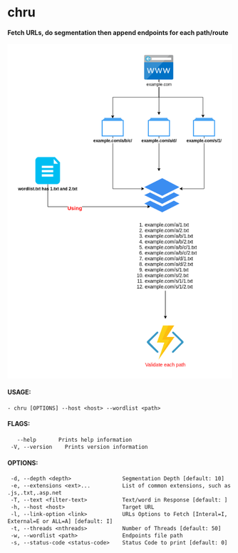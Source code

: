 # chru
#### Fetch URLs, do segmentation then append endpoints for each path/route
![alt](test.png)


#### USAGE:
    - chru [OPTIONS] --host <host> --wordlist <path>

#### FLAGS:
       --help       Prints help information
     -V, --version    Prints version information

#### OPTIONS:
     -d, --depth <depth>                Segmentation Depth [default: 10]
     -e, --extensions <ext>...          List of common extensions, such as .js,.txt,.asp.net
     -T, --text <filter-text>           Text/word in Response [default: ]
     -h, --host <host>                  Target URL
     -l, --link-option <link>           URLs Options to Fetch [Interal=I, External=E or ALL=A] [default: I]
     -t, --threads <nthreads>           Number of Threads [default: 50]
     -w, --wordlist <path>              Endpoints file path
     -s, --status-code <status-code>    Status Code to print [default: 0]
